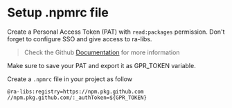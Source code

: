 # Setup .npmrc file

Create a Personal Access Token (PAT) with `read:packages` permission. Don't forget to configure SSO and give access to ra-libs.

> Check the Github [Documentation](https://docs.github.com/en/packages/working-with-a-github-packages-registry/working-with-the-npm-registry#authenticating-to-github-packages) for more information

Make sure to save your PAT and export it as GPR_TOKEN variable.

Create a `.npmrc` file in your project as follow

```
@ra-libs:registry=https://npm.pkg.github.com
//npm.pkg.github.com/:_authToken=${GPR_TOKEN}
```
